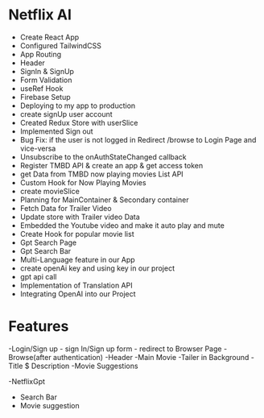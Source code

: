 # Netflix AI
 - Create React App
 - Configured TailwindCSS
 - App Routing
 - Header
 - SignIn & SignUp 
 - Form Validation 
 - useRef Hook
 - Firebase Setup
 - Deploying to my app to production
 - create signUp user account
 - Created Redux Store with userSlice
 -  Implemented Sign out
 -  Bug Fix: if the user is not logged in Redirect /browse to Login Page  and vice-versa
 - Unsubscribe to the onAuthStateChanged callback 
 - Register TMBD API & create an app & get access token
 - get Data from TMBD now playing movies List API
 - Custom Hook for Now Playing Movies
 - create movieSlice
 - Planning for MainContainer & Secondary container
 - Fetch Data for Trailer Video
 - Update store with Trailer video Data
 - Embedded the Youtube video and make it auto play and mute 
 - Create Hook for popular movie list
 - Gpt Search Page
 - Gpt Search Bar
 - Multi-Language feature in our App
 - create openAi key and using key  in our project
 - gpt api call 
 - Implementation of Translation API
 - Integrating OpenAI into our Project
 
 

 # Features 
 -Login/Sign up
    - sign In/Sign up form
    - redirect to Browser Page 
-Browse(after authentication)
    -Header
    -Main Movie
         -Tailer in Background
         -Title $ Description
         -Movie Suggestions


-NetflixGpt
  - Search Bar
  - Movie suggestion            


 
